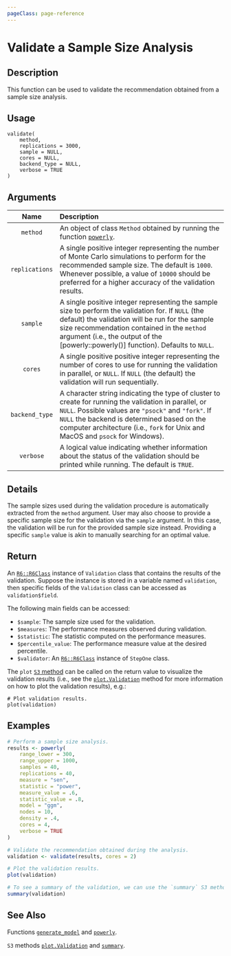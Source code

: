 ```yaml
---
pageClass: page-reference
---
```


# Validate a Sample Size Analysis

## Description

This function can be used to validate the recommendation obtained from a sample
size analysis.

## Usage

```r:no-line-numbers
validate(
    method,
    replications = 3000,
    sample = NULL,
    cores = NULL,
    backend_type = NULL,
    verbose = TRUE
)
```

## Arguments

|      Name      | Description                                                                                                                                                                                                                                                                                  |
| :------------: | :------------------------------------------------------------------------------------------------------------------------------------------------------------------------------------------------------------------------------------------------------------------------------------------- |
|    `method`    | An object of class `Method` obtained by running the function [`powerly`](/reference/function/powerly).                                                                                                                                                                                       |
| `replications` | A single positive integer representing the number of Monte Carlo simulations to perform for the recommended sample size. The default is `1000`. Whenever possible, a value of `10000` should be preferred for a higher accuracy of the validation results.                                   |
|    `sample`    | A single positive integer representing the sample size to perform the validation for. If `NULL` (the default) the validation will be run for the sample size recommendation contained in the `method` argument (i.e., the output of the [powerly::powerly()] function). Defaults to `NULL`.  |
|    `cores`     | A single positive positive integer representing the number of cores to use for running the validation in parallel, or `NULL`. If `NULL` (the default) the validation will run sequentially.                                                                                                  |
| `backend_type` | A character string indicating the type of cluster to create for running the validation in parallel, or `NULL`. Possible values are `"psock"` and `"fork"`. If `NULL` the backend is determined based on the computer architecture (i.e., `fork` for Unix and MacOS and `psock` for Windows). |
|   `verbose`    | A logical value indicating whether information about the status of the validation should be printed while running. The default is `TRUE`.                                                                                                                                                    |

## Details

The sample sizes used during the validation procedure is automatically extracted
from the `method` argument. User may also choose to provide a specific sample
size for the validation via the `sample` argument. In this case, the validation
will be run for the provided sample size instead. Providing a specific `sample`
value is akin to manually searching for an optimal value.

## Return

An [`R6::R6Class`](https://adv-r.hadley.nz/r6.html) instance of `Validation`
class that contains the results of the validation. Suppose the instance is
stored in a variable named `validation`, then specific fields of the
`Validation` class can be accessed as `validation$field`.

The following main fields can be accessed:
- `$sample`: The sample size used for the validation.
- `$measures`: The performance measures observed during validation.
- `$statistic`: The statistic computed on the performance measures.
- `$percentile_value`: The performance measure value at the desired percentile.
- `$validator`: An [`R6::R6Class`](https://adv-r.hadley.nz/r6.html) instance of
  `StepOne` class.

The `plot` [`S3` method](https://adv-r.hadley.nz/oo.html) can be called on the
return value to visualize the validation results (i.e., see the
[`plot.Validation`](/reference/method/plot-validation) method for more
information on how to plot the validation results), e.g.:

```r:no-line-numbers
# Plot validation results.
plot(validation)
```

## Examples

```r
# Perform a sample size analysis.
results <- powerly(
    range_lower = 300,
    range_upper = 1000,
    samples = 40,
    replications = 40,
    measure = "sen",
    statistic = "power",
    measure_value = .6,
    statistic_value = .8,
    model = "ggm",
    nodes = 10,
    density = .4,
    cores = 4,
    verbose = TRUE
)

# Validate the recommendation obtained during the analysis.
validation <- validate(results, cores = 2)

# Plot the validation results.
plot(validation)

# To see a summary of the validation, we can use the `summary` S3 method.
summary(validation)
```

## See Also

Functions [`generate_model`](/reference/function/generate-model) and
[`powerly`](/reference/function/powerly).

`S3` methods [`plot.Validation`](/reference/method/plot-validation) and
[`summary`](/reference/method/summary).
